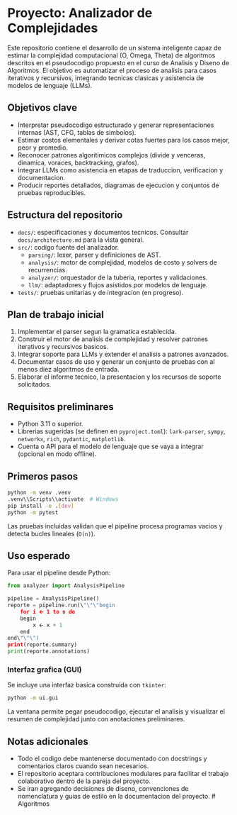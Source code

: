 # Proyecto: Analizador de Complejidades

Este repositorio contiene el desarrollo de un sistema inteligente capaz de estimar la complejidad computacional (O, Omega, Theta) de algoritmos descritos en el pseudocodigo propuesto en el curso de Analisis y Diseno de Algoritmos. El objetivo es automatizar el proceso de analisis para casos iterativos y recursivos, integrando tecnicas clasicas y asistencia de modelos de lenguaje (LLMs).

## Objetivos clave
- Interpretar pseudocodigo estructurado y generar representaciones internas (AST, CFG, tablas de simbolos).
- Estimar costos elementales y derivar cotas fuertes para los casos mejor, peor y promedio.
- Reconocer patrones algoritimicos complejos (divide y venceras, dinamica, voraces, backtracking, grafos).
- Integrar LLMs como asistencia en etapas de traduccion, verificacion y documentacion.
- Producir reportes detallados, diagramas de ejecucion y conjuntos de pruebas reproducibles.

## Estructura del repositorio
- `docs/`: especificaciones y documentos tecnicos. Consultar `docs/architecture.md` para la vista general.
- `src/`: codigo fuente del analizador.
  - `parsing/`: lexer, parser y definiciones de AST.
  - `analysis/`: motor de complejidad, modelos de costo y solvers de recurrencias.
  - `analyzer/`: orquestador de la tuberia, reportes y validaciones.
  - `llm/`: adaptadores y flujos asistidos por modelos de lenguaje.
- `tests/`: pruebas unitarias y de integracion (en progreso).

## Plan de trabajo inicial
1. Implementar el parser segun la gramatica establecida.
2. Construir el motor de analisis de complejidad y resolver patrones iterativos y recursivos basicos.
3. Integrar soporte para LLMs y extender el analisis a patrones avanzados.
4. Documentar casos de uso y generar un conjunto de pruebas con al menos diez algoritmos de entrada.
5. Elaborar el informe tecnico, la presentacion y los recursos de soporte solicitados.

## Requisitos preliminares
- Python 3.11 o superior.
- Librerias sugeridas (se definen en `pyproject.toml`): `lark-parser`, `sympy`, `networkx`, `rich`, `pydantic`, `matplotlib`.
- Cuenta o API para el modelo de lenguaje que se vaya a integrar (opcional en modo offline).

## Primeros pasos
```bash
python -m venv .venv
.venv\\Scripts\\activate  # Windows
pip install -e .[dev]
python -m pytest
```

Las pruebas incluidas validan que el pipeline procesa programas vacios y detecta bucles lineales (`O(n)`).

## Uso esperado
Para usar el pipeline desde Python:
```python
from analyzer import AnalysisPipeline

pipeline = AnalysisPipeline()
reporte = pipeline.run(\"\"\"begin
    for i 🡨 1 to n do
    begin
        x 🡨 x + 1
    end
end\"\"\")
print(reporte.summary)
print(reporte.annotations)
```

### Interfaz grafica (GUI)
Se incluye una interfaz basica construida con `tkinter`:
```bash
python -m ui.gui
```
La ventana permite pegar pseudocodigo, ejecutar el analisis y visualizar el resumen de complejidad junto con anotaciones preliminares.

## Notas adicionales
- Todo el codigo debe mantenerse documentado con docstrings y comentarios claros cuando sean necesarios.
- El repositorio aceptara contribuciones modulares para facilitar el trabajo colaborativo dentro de la pareja del proyecto.
- Se iran agregando decisiones de diseno, convenciones de nomenclatura y guias de estilo en la documentacion del proyecto.
#   A l g o r i t m o s  
 